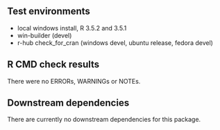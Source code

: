 ## Test environments
* local windows install, R 3.5.2 and 3.5.1
* win-builder (devel) 
* r-hub check_for_cran (windows devel, ubuntu release, fedora devel)

## R CMD check results
There were no ERRORs, WARNINGs or NOTEs.

## Downstream dependencies
There are currently no downstream dependencies for this package.

